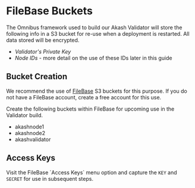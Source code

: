 # FileBase Buckets

The Omnibus framework used to build our Akash Validator will store the following info in a S3 bucket for re-use when a
deployment is restarted. All data stored will be encrypted.

* _Validator's Private Key_
* _Node IDs_ - more detail on the use of these IDs later in this guide

## Bucket Creation

We recommend the use of [FileBase](https://console.filebase.com/) S3 buckets for this purpose. If you do not have a
FileBase account, create a free account for this use.

Create the following buckets within FileBase for upcoming use in the Validator build.

* akashnode1
* akashnode2
* akashvalidator

## Access Keys

Visit the FileBase \`Access Keys\` menu option and capture the `KEY` and `SECRET` for use in subsequent steps.

